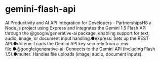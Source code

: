 # gemini-flash-api

AI Productivity and AI API Integration for Developers - PartnershipsH8
a Node.js project using Express and integrates the Gemini 1.5 Flash API through the @google/generative-ai package, enabling support for text, audio, image, or document input handling.●express: Sets up the REST API.●dotenv: Loads the Gemini API key securely from a .env file.●@google/generative-ai: Connects to the Gemini API (including Flash 1.5).●multer: Handles file uploads (image, audio, document inputs).
